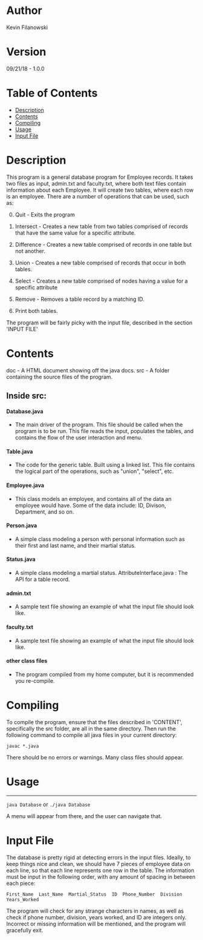 # Author
Kevin Filanowski

# Version
09/21/18 - 1.0.0

# Table of Contents
* [Description](#description)
* [Contents](#contents)
* [Compiling](#compiling)
* [Usage](#usage)
* [Input File](#input-file)

# Description
This program is a general database program for Employee records. It takes two
files as input, admin.txt and faculty.txt, where both text files contain
information about each Employee. It will create two tables, where each row
is an employee. There are a number of operations that can be used, such as:

0) Quit - Exits the program

1) Intersect - Creates a new table from two tables comprised of records
that have the same value for a specific attribute.

2) Difference - Creates a new table comprised of records in one table
but not another.

3) Union - Creates a new table comprised of records that occur in both tables.

4) Select - Creates a new table comprised of nodes having a value for a
specific attribute

5) Remove - Removes a table record by a matching ID.

6) Print both tables.

The program will be fairly picky with the input file, described in the
section 'INPUT FILE'

# Contents
doc - A HTML document showing off the java docs.
src - A folder containing the source files of the program.

## Inside src:
#### Database.java 
* The main driver of the program. This file should be called
when the program is to be run. This file reads the input, populates the tables,
and contains the flow of the user interaction and menu.

#### Table.java
* The code for the generic table. Built using a linked list. This
file contains the logical part of the operations, such as "union", "select",
etc.

#### Employee.java
* This class models an employee, and contains all of the
data an employee would have. Some of the data include: ID, Divison, Department,
and so on.

#### Person.java
* A simple class modeling a person with personal information
such as their first and last name, and their martial status.

#### Status.java
* A simple class modeling a martial status.
AttributeInterface.java : The API for a table record.

#### admin.txt
* A sample text file showing an example of what the input file
should look like.

#### faculty.txt
* A sample text file showing an example of what the input file
should look like.

#### other class files
* The program compiled from my home computer, but it is
recommended you re-compile.

# Compiling

To compile the program, ensure that the files described in 'CONTENT',
specifically the src folder, are all in the same directory.
Then run the following command to compile all java files in your current
directory:

`javac *.java`

There should be no errors or warnings. Many class files should appear.

# Usage
------------------
`java Database`
or
`./java Database`

A menu will appear from there, and the user can navigate that.

# Input File
The database is pretty rigid at detecting errors in the input files.
Ideally, to keep things nice and clean, we should have 7 pieces of employee
data on each line, so that each line represents one row in the table.
The information must be input in the following order, with any amount of
spacing in between each piece:

`First_Name  Last_Name  Martial_Status  ID  Phone_Number  Division  Years_Worked`

The program will check for any strange characters in names, as well as check
if phone number, division, years worked, and ID are integers only. Incorrect
or missing information will be mentioned, and the program will gracefully exit.
